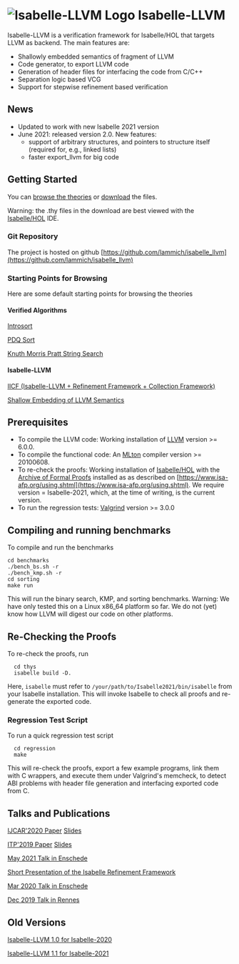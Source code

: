 # ![Isabelle-LLVM Logo](logo_200.png) Isabelle-LLVM

Isabelle-LLVM is a verification framework for Isabelle/HOL that targets LLVM as backend.
The main features are:

  * Shallowly embedded semantics of fragment of LLVM
  * Code generator, to export LLVM code
  * Generation of header files for interfacing the code from C/C++
  * Separation logic based VCG
  * Support for stepwise refinement based verification

## News
  * Updated to work with new Isabelle 2021 version
  * June 2021: released version 2.0. New features:
    * support of arbitrary structures, and pointers to structure itself (required for, e.g., linked lists)
    * faster export_llvm for big code



## Getting Started
  You can [browse the theories](Isabelle_LLVM/) or [download](dist.tgz) the files.

  Warning: the .thy files in the download are best viewed with the [Isabelle/HOL](https://isabelle.in.tum.de) IDE.

### Git Repository
  The project is hosted on github [https://github.com/lammich/isabelle_llvm](https://github.com/lammich/isabelle_llvm)

### Starting Points for Browsing
  Here are some default starting points for browsing the theories

#### Verified Algorithms
  [Introsort](Isabelle_LLVM/Sorting_Introsort.html)

  [PDQ Sort](Isabelle_LLVM/Sorting_PDQ.html)

  [Knuth Morris Pratt String Search](Isabelle_LLVM/KMP.html)

#### Isabelle-LLVM
  [IICF (Isabelle-LLVM + Refinement Framework + Collection Framework)](Isabelle_LLVM/IICF.html)

  [Shallow Embedding of LLVM Semantics](Isabelle_LLVM/LLVM_Shallow.html)


## Prerequisites
  * To compile the LLVM code: Working installation of [LLVM](http://releases.llvm.org/) version >= 6.0.0.
  * To compile the functional code: An [MLton](http://mlton.org/) compiler version >= 20100608.
  * To re-check the proofs: Working installation of [Isabelle/HOL](https://isabelle.in.tum.de) 
    with the [Archive of Formal Proofs](https://www.isa-afp.org) installed 
    as as described on [https://www.isa-afp.org/using.shtml](https://www.isa-afp.org/using.shtml). 
    We require version = Isabelle-2021, which, at the time of writing, is the current version.
  * To run the regression tests: [Valgrind](https://www.valgrind.org/) version >= 3.0.0

## Compiling and running benchmarks
  To compile and run the benchmarks

    cd benchmarks
    ./bench_bs.sh -r
    ./bench_kmp.sh -r
    cd sorting
    make run

  This will run the binary search, KMP, and sorting benchmarks.
  Warning: We have only tested this on a Linux x86_64 platform so far. 
  We do not (yet) know how LLVM will digest our code on other platforms.
    
## Re-Checking the Proofs
  To re-check the proofs, run

      cd thys 
      isabelle build -D.

  Here, <code>isabelle</code> must refer to <code>/your/path/to/Isabelle2021/bin/isabelle</code> from your Isabelle installation.
  This will invoke Isabelle to check all proofs and re-generate the exported code.

### Regression Test Script
  To run a quick regression test script

      cd regression
      make

  This will re-check the proofs, export a few example programs,
  link them with C wrappers, and execute them under Valgrind's memcheck,
  to detect ABI problems with header file generation and interfacing exported code from C.


## Talks and Publications
  [IJCAR'2020 Paper](paper_IJCAR2020.pdf) [Slides](slides_IJCAR2020.pdf)

  [ITP'2019 Paper](paper_ITP2019.pdf) [Slides](slides_ITP2019.pdf)


  [May 2021 Talk in Enschede](enschede2021.pdf)

  [Short Presentation of the Isabelle Refinement Framework](RF_pres.pdf)

  [Mar 2020 Talk in Enschede](enschede2020.pdf)

  [Dec 2019 Talk in Rennes](rennes2019.pdf)


## Old Versions
  [Isabelle-LLVM 1.0 for Isabelle-2020](dist-2020.tgz)

  [Isabelle-LLVM 1.1 for Isabelle-2021](dist-v1.1.tgz)

